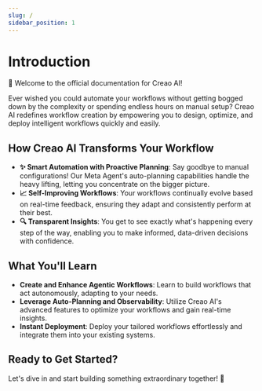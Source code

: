```yaml
---
slug: /
sidebar_position: 1
---
```


# Introduction

👋 Welcome to the official documentation for Creao AI!

Ever wished you could automate your workflows without getting bogged
down by the complexity or spending endless hours on manual setup?
Creao AI redefines workflow creation by empowering you to design,
optimize, and deploy intelligent workflows quickly and easily.

## How Creao AI Transforms Your Workflow

- **✨ Smart Automation with Proactive Planning**: Say goodbye to manual configurations! Our Meta Agent's auto-planning capabilities handle the heavy lifting, letting you concentrate on the bigger picture.
- **📈 Self-Improving Workflows**: Your workflows continually evolve based on real-time feedback, ensuring they adapt and consistently perform at their best.
- **🔍 Transparent Insights**: You get to see exactly what's happening every step of the way, enabling you to make informed, data-driven decisions with confidence.

## What You'll Learn

- **Create and Enhance Agentic Workflows**: Learn to build workflows that act autonomously, adapting to your needs.
- **Leverage Auto-Planning and Observability**: Utilize Creao AI's advanced features to optimize your workflows and gain real-time insights.
- **Instant Deployment**: Deploy your tailored workflows effortlessly and integrate them into your existing systems.

## Ready to Get Started?

Let's dive in and start building something extraordinary together! 🚀
